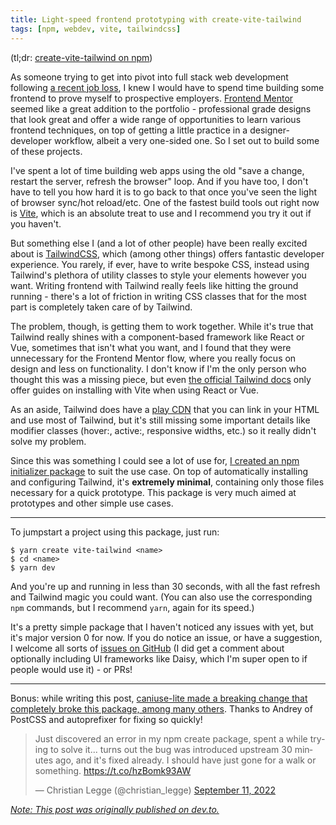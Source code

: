 ```yaml
---
title: Light-speed frontend prototyping with create-vite-tailwind
tags: [npm, webdev, vite, tailwindcss]
---
```


(tl;dr: [create-vite-tailwind on npm](https://www.npmjs.com/package/create-vite-tailwind))

As someone trying to get into pivot into full stack web development following [a recent job loss](https://www.cnn.com/2022/08/31/tech/snapchat-layoffs/index.html), I knew I would have to spend time building some frontend to prove myself to prospective employers. [Frontend Mentor](https://www.frontendmentor.io/) seemed like a great addition to the portfolio - professional grade designs that look great and offer a wide range of opportunities to learn various frontend techniques, on top of getting a little practice in a designer-developer workflow, albeit a very one-sided one. So I set out to build some of these projects.

I've spent a lot of time building web apps using the old "save a change, restart the server, refresh the browser" loop. And if you have too, I don't have to tell you how hard it is to go back to that once you've seen the light of browser sync/hot reload/etc. One of the fastest build tools out right now is [Vite](https://vitejs.dev/), which is an absolute treat to use and I recommend you try it out if you haven't.

But something else I (and a lot of other people) have been really excited about is [TailwindCSS](https://tailwindcss.com/), which (among other things) offers fantastic developer experience. You rarely, if ever, have to write bespoke CSS, instead using Tailwind's plethora of utility classes to style your elements however you want. Writing frontend with Tailwind really feels like hitting the ground running - there's a lot of friction in writing CSS classes that for the most part is completely taken care of by Tailwind.

The problem, though, is getting them to work together. While it's true that Tailwind really shines with a component-based framework like React or Vue, sometimes that isn't what you want, and I found that they were unnecessary for the Frontend Mentor flow, where you really focus on design and less on functionality. I don't know if I'm the only person who thought this was a missing piece, but even [the official Tailwind docs](https://tailwindcss.com/docs/guides/vite) only offer guides on installing with Vite when using React or Vue.

As an aside, Tailwind does have a [play CDN](https://tailwindcss.com/docs/installation/play-cdn) that you can link in your HTML and use most of Tailwind, but it's still missing some important details like modifier classes (hover:, active:, responsive widths, etc.) so it really didn't solve my problem.

Since this was something I could see a lot of use for, [I created an npm initializer package](https://www.npmjs.com/package/create-vite-tailwind) to suit the use case. On top of automatically installing and configuring Tailwind, it's **extremely minimal**, containing only those files necessary for a quick prototype. This package is very much aimed at prototypes and other simple use cases.

---

To jumpstart a project using this package, just run:

    $ yarn create vite-tailwind <name>
    $ cd <name>
    $ yarn dev

And you're up and running in less than 30 seconds, with all the fast refresh and Tailwind magic you could want. (You can also use the corresponding `npm` commands, but I recommend `yarn`, again for its speed.)

It's a pretty simple package that I haven't noticed any issues with yet, but it's major version 0 for now. If you do notice an issue, or have a suggestion, I welcome all sorts of [issues on GitHub](https://github.com/christianlegge/create-vite-tailwind/issues) (I did get a comment about optionally including UI frameworks like Daisy, which I'm super open to if people would use it) - or PRs!

---

Bonus: while writing this post, [caniuse-lite made a breaking change that completely broke this package, among many others](https://github.com/browserslist/caniuse-lite/issues/100). Thanks to Andrey of PostCSS and autoprefixer for fixing so quickly!

<blockquote class="twitter-tweet"><p lang="en" dir="ltr">Just discovered an error in my npm create package, spent a while trying to solve it... turns out the bug was introduced upstream 30 minutes ago, and it&#39;s fixed already. I should have just gone for a walk or something. <a href="https://t.co/hzBomk93AW">https://t.co/hzBomk93AW</a></p>&mdash; Christian Legge (@christian_legge) <a href="https://twitter.com/christian_legge/status/1569109701438361602?ref_src=twsrc%5Etfw">September 11, 2022</a></blockquote> <script async src="https://platform.twitter.com/widgets.js" charset="utf-8"></script>

_[Note: This post was originally published on dev.to.](https://dev.to/christian_legge/light-speed-frontend-prototyping-with-create-vite-tailwind-585j)_
